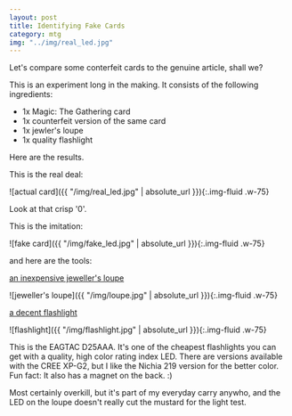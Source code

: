 ```yaml
---
layout: post
title: Identifying Fake Cards
category: mtg
img: "../img/real_led.jpg"
---
```

Let's compare some conterfeit cards to the genuine article, shall we?

This is an experiment long in the making. It consists of the following ingredients:
* 1x Magic: The Gathering card
* 1x counterfeit version of the same card
* 1x jewler's loupe
* 1x quality flashlight

Here are the results.

This is the real deal:

![actual card]({{ "/img/real_led.jpg" | absolute_url }}){:.img-fluid .w-75}

Look at that crisp '0'.

This is the imitation:

![fake card]({{ "/img/fake_led.jpg" | absolute_url }}){:.img-fluid .w-75}

and here are the tools:

[an inexpensive jeweller's loupe](https://www.amazon.com/gp/product/B0052G7EX8/)

![jeweller's loupe]({{ "/img/loupe.jpg" | absolute_url }}){:.img-fluid .w-75}

[a decent flashlight](http://www.eagletac.com/html/d25aaa/specs.html)

![flashlight]({{ "/img/flashlight.jpg" | absolute_url }}){:.img-fluid .w-75}

This is the EAGTAC D25AAA. It's one of the cheapest flashlights you can get with a quality, high color rating index LED. There are versions available with the CREE XP-G2, but I like the Nichia 219 version for the better color. Fun fact: It also has a magnet on the back. :)

Most certainly overkill, but it's part of my everyday carry anywho, and the LED on the loupe doesn't really cut the mustard for the light test.
